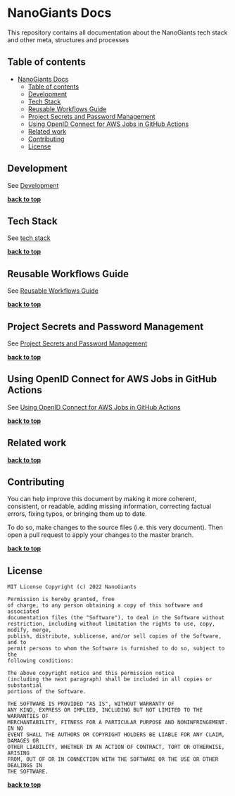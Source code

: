 # NanoGiants Docs

<!-- section: Introduction -->
<!-- Describe what this document refers to. At what target audience is it aimed? -->

This repository contains all documentation about the NanoGiants tech stack and other meta, structures and processes

## Table of contents

<!-- section: Table of contents -->
<!-- This shows what sections are covered in this document and gives the reader the possibility to jump to a specific section. It is highly recommended to use a TOC. -->
<!-- This has two items called first and second respectively. Remove them and use your own -->

- [NanoGiants Docs](#nanogiants-docs)
  - [Table of contents](#table-of-contents)
  - [Development](#development)
  - [Tech Stack](#tech-stack)
  - [Reusable Workflows Guide](#reusable-workflows-guide)
  - [Project Secrets and Password Management](#project-secrets-and-password-management)
  - [Using OpenID Connect for AWS Jobs in GitHub Actions](#using-openid-connect-for-aws-jobs-in-github-actions)
  - [Related work](#related-work)
  - [Contributing](#contributing)
  - [License](#license)

<!-- section: Content -->
<!-- This the actual content. -->

## Development

See [Development](docs/development.md)

**[back to top](#table-of-contents)**

## Tech Stack

See [tech stack](docs/techstack.md)

**[back to top](#table-of-contents)**

## Reusable Workflows Guide

See [Reusable Workflows Guide](docs/reusable-workflows.md)

**[back to top](#table-of-contents)**

## Project Secrets and Password Management

See [Project Secrets and Password Management](docs/secrets-and-passwords.md)

**[back to top](#table-of-contents)**

## Using OpenID Connect for AWS Jobs in GitHub Actions

See [Using OpenID Connect for AWS Jobs in GitHub Actions](https://github.com/nanogiants/nanogiants-reusable-actions/blob/master/docs/oidc_aws_login.md)

**[back to top](#table-of-contents)**

## Related work

<!-- section: Related work -->
<!-- This section covers related works, further readings and tools that might be relevant or interesting for the reader. -->

**[back to top](#table-of-contents)**

## Contributing

<!-- section: Contributing -->
<!-- Describe what action one should take in order to contribute. Does a certain styleguide has to be adhered. How can one apply changes (i.e. push vs. pull request)? -->

You can help improve this document by making it more coherent, consistent, or readable, adding missing information, correcting factual errors, fixing typos, or bringing them up to date.

To do so, make changes to the source files (i.e. this very document). Then open a pull request to apply your changes to the master branch.

**[back to top](#table-of-contents)**

## License

<!-- section: License -->
<!-- Describe the license under which your software is published. Note that an unlicensed piece of software is most likely never used. So do not skip tihs part! -->

```
MIT License Copyright (c) 2022 NanoGiants

Permission is hereby granted, free
of charge, to any person obtaining a copy of this software and associated
documentation files (the "Software"), to deal in the Software without
restriction, including without limitation the rights to use, copy, modify, merge,
publish, distribute, sublicense, and/or sell copies of the Software, and to
permit persons to whom the Software is furnished to do so, subject to the
following conditions:

The above copyright notice and this permission notice
(including the next paragraph) shall be included in all copies or substantial
portions of the Software.

THE SOFTWARE IS PROVIDED "AS IS", WITHOUT WARRANTY OF
ANY KIND, EXPRESS OR IMPLIED, INCLUDING BUT NOT LIMITED TO THE WARRANTIES OF
MERCHANTABILITY, FITNESS FOR A PARTICULAR PURPOSE AND NONINFRINGEMENT. IN NO
EVENT SHALL THE AUTHORS OR COPYRIGHT HOLDERS BE LIABLE FOR ANY CLAIM, DAMAGES OR
OTHER LIABILITY, WHETHER IN AN ACTION OF CONTRACT, TORT OR OTHERWISE, ARISING
FROM, OUT OF OR IN CONNECTION WITH THE SOFTWARE OR THE USE OR OTHER DEALINGS IN
THE SOFTWARE.
```

**[back to top](#table-of-contents)**
